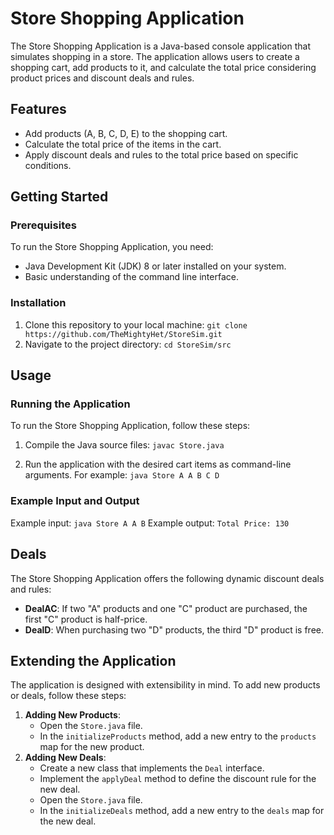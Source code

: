 # Store Shopping Application

  The Store Shopping Application is a Java-based console application that simulates shopping in a store. The application allows users to create a shopping cart, add products to it, and calculate the total price considering product prices and discount deals and rules.

## Features
  - Add products (A, B, C, D, E) to the shopping cart.
  - Calculate the total price of the items in the cart.
  - Apply discount deals and rules to the total price based on specific conditions.


## Getting Started
### Prerequisites
  To run the Store Shopping Application, you need:

- Java Development Kit (JDK) 8 or later installed on your system.
- Basic understanding of the command line interface.

### Installation
  1. Clone this repository to your local machine:
   ` git clone https://github.com/TheMightyHet/StoreSim.git `
  2. Navigate to the project directory:
   ` cd StoreSim/src `

## Usage
### Running the Application
  To run the Store Shopping Application, follow these steps:
  
  1. Compile the Java source files:
     ` javac Store.java `
      
  2. Run the application with the desired cart items as command-line arguments. For example:
     ` java Store A A B C D `

### Example Input and Output
Example input:
` java Store A A B `
Example output:
`Total Price: 130 `

## Deals
The Store Shopping Application offers the following dynamic discount deals and rules:
  - **DealAC**: If two "A" products and one "C" product are purchased, the first "C" product is half-price.
  - **DealD**: When purchasing two "D" products, the third "D" product is free.

## Extending the Application
The application is designed with extensibility in mind. To add new products or deals, follow these steps:
  1. **Adding New Products**:
     - Open the `Store.java` file.
     - In the `initializeProducts` method, add a new entry to the `products` map for the new product.
  2. **Adding New Deals**:
     - Create a new class that implements the `Deal` interface.
     - Implement the `applyDeal` method to define the discount rule for the new deal.
     - Open the `Store.java` file.
     - In the `initializeDeals` method, add a new entry to the `deals` map for the new deal.
